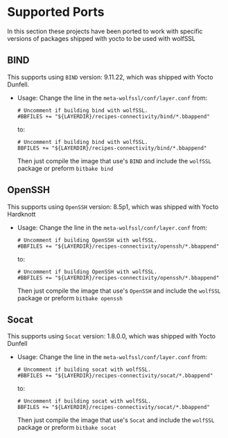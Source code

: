 Supported Ports
===============

In this section these projects have been ported to work with specific versions
of packages shipped with yocto to be used with wolfSSL

BIND
----

This supports using `BIND` version: 9.11.22, which was shipped with Yocto Dunfell.

- Usage:
    Change the line in the `meta-wolfssl/conf/layer.conf` from:
    ```
    # Uncomment if building bind with wolfSSL.
    #BBFILES += "${LAYERDIR}/recipes-connectivity/bind/*.bbappend"
    ```
    to:
    ```
    # Uncomment if building bind with wolfSSL.
    BBFILES += "${LAYERDIR}/recipes-connectivity/bind/*.bbappend"
    ```
    
    Then just compile the image that use's `BIND` and include the `wolfSSL`
    package or preform `bitbake bind`

OpenSSH
-------

This supports using `OpenSSH` version: 8.5p1, which was shipped with Yocto Hardknott

- Usage:
    Change the line in the `meta-wolfssl/conf/layer.conf` from:
    ```
    # Uncomment if building OpenSSH with wolfSSL.
    #BBFILES += "${LAYERDIR}/recipes-connectivity/openssh/*.bbappend"
    ```
    to:
    ```
    # Uncomment if building OpenSSH with wolfSSL.
    #BBFILES += "${LAYERDIR}/recipes-connectivity/openssh/*.bbappend"
    ```
    
    Then just compile the image that use's `OpenSSH` and include the `wolfSSL`
    package or preform `bitbake openssh`


Socat
-----

This supports using `Socat` version: 1.8.0.0, which was shipped with Yocto Dunfell

- Usage:
    Change the line in the `meta-wolfssl/conf/layer.conf` from:
    ```
    # Uncomment if building socat with wolfSSL.
    #BBFILES += "${LAYERDIR}/recipes-connectivity/socat/*.bbappend"
    ```
    to:
    ```
    # Uncomment if building socat with wolfSSL.
    BBFILES += "${LAYERDIR}/recipes-connectivity/socat/*.bbappend"
    ```
    
    Then just compile the image that use's `Socat` and include the `wolfSSL`
    package or preform `bitbake socat`

